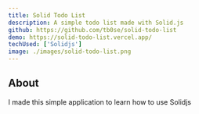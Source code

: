 ```yaml
---
title: Solid Todo List
description: A simple todo list made with Solid.js
github: https://github.com/tb0se/solid-todo-list
demo: https://solid-todo-list.vercel.app/
techUsed: ['Solidjs']
image: ./images/solid-todo-list.png
---
```


## About

I made this simple application to learn how to use Solidjs